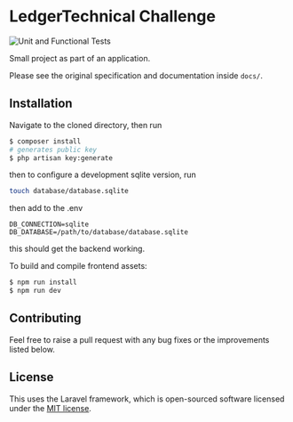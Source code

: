# LedgerTechnical Challenge

![Unit and Functional Tests](https://github.com/PiOliver/loqbox-challenge-2020/workflows/Continuous%20Integration%20Laravel%206/badge.svg)

Small project as part of an application.

Please see the original specification and documentation inside `docs/`.

## Installation

Navigate to the cloned directory, then run
```bash
$ composer install
# generates public key
$ php artisan key:generate
```

then to configure a development sqlite version, run
```bash
touch database/database.sqlite
```

then add to the .env
```text
DB_CONNECTION=sqlite
DB_DATABASE=/path/to/database/database.sqlite
```

this should get the backend working.


To build and compile frontend assets:
```bash
$ npm run install
$ npm run dev
```

## Contributing

Feel free to raise a pull request with any bug fixes or the improvements listed below.

## License

This uses the Laravel framework, which is open-sourced software licensed under the [MIT license](https://opensource.org/licenses/MIT).
